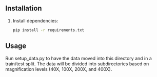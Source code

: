 ## Installation

1. Install dependencies:
    ```bash
    pip install -r requirements.txt
    ```

## Usage

Run setup_data.py to have the data moved into this directory and in a train/test split. The data will be divided into subdirectories based on magnification levels (40X, 100X, 200X, and 400X).
